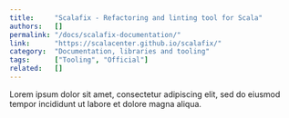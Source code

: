 ```yaml
---
title:     "Scalafix - Refactoring and linting tool for Scala"
authors:   []
permalink: "/docs/scalafix-documentation/"
link:      "https://scalacenter.github.io/scalafix/"
category:  "Documentation, libraries and tooling"
tags:      ["Tooling", "Official"]
related:   []
---
```


Lorem ipsum dolor sit amet, consectetur adipiscing elit, sed do eiusmod tempor incididunt ut labore et dolore magna aliqua.
